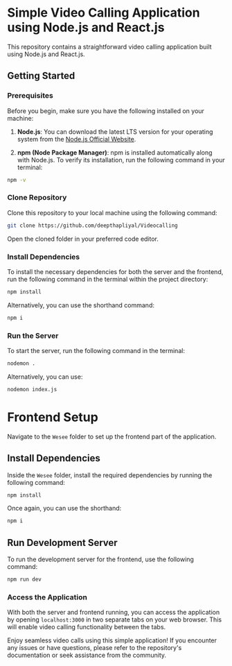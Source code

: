 # Simple Video Calling Application using Node.js and React.js

This repository contains a straightforward video calling application built using Node.js and React.js.

## Getting Started

### Prerequisites

Before you begin, make sure you have the following installed on your machine:

1. **Node.js**: You can download the latest LTS version for your operating system from the [Node.js Official Website](https://nodejs.org/).

2. **npm (Node Package Manager)**: npm is installed automatically along with Node.js. To verify its installation, run the following command in your terminal:

 ```sh
 npm -v
 ```

### Clone Repository

Clone this repository to your local machine using the following command:

```sh
git clone https://github.com/deepthapliyal/Videocalling
```

Open the cloned folder in your preferred code editor.

### Install Dependencies

To install the necessary dependencies for both the server and the frontend, run the following command in the terminal within the project directory:

```sh
npm install
```

Alternatively, you can use the shorthand command:

```sh
npm i
```

### Run the Server

To start the server, run the following command in the terminal:

```sh
nodemon .
```

Alternatively, you can use:

```sh
nodemon index.js
```

# Frontend Setup

Navigate to the `Wesee` folder to set up the frontend part of the application.

## Install Dependencies

Inside the `Wesee` folder, install the required dependencies by running the following command:

```sh
npm install
```

Once again, you can use the shorthand:

```sh
npm i
```

## Run Development Server

To run the development server for the frontend, use the following command:

```sh
npm run dev
```

### Access the Application

With both the server and frontend running, you can access the application by opening `localhost:3000` in two separate tabs on your web browser. This will enable video calling functionality between the tabs.

Enjoy seamless video calls using this simple application! If you encounter any issues or have questions, please refer to the repository's documentation or seek assistance from the community.
